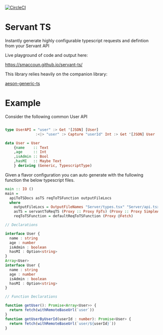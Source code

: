 [![CircleCI](https://circleci.com/gh/smaccoun/servant-ts.svg?style=svg)](https://circleci.com/gh/smaccoun/servant-ts)

# Servant TS
Instantly generate highly configurable typescript requests and defintion from your Servant API

Live playground of code and output here:

https://smaccoun.github.io/servant-ts/

This library relies heavily on the companion library:

[aeson-generic-ts]("https://github.com/smaccoun/aeson-generic-ts")

# Example

Consider the following common User API

```haskell

type UserAPI = "user" :> Get '[JSON] [User]
              :<|> "user" :> Capture "userId" Int :> Get '[JSON] User

data User = User
    {name    :: Text
    ,age     :: Int
    ,isAdmin :: Bool
    ,hasMI   :: Maybe Text
    } deriving (Generic, TypescriptType)

```

Given a flavor configuration you can auto generate with the fullowing function the below typescript files.

```haskell
main :: IO ()
main =
  apiToTSDocs asTS reqToTSFunction outputFileLocs
  where
    outputFileLocs = OutputFileNames "Server/types.tsx" "Server/api.tsx"
    asTS = servantToReqTS (Proxy :: Proxy FpTs) (Proxy :: Proxy SimpleAPI)
    reqToTSFunction = defaultReqToTSFunction (Proxy @Fetch)
```

```Typescript
// Declarations

interface User { 
  name : string
  age : number
  isAdmin : boolean
  hasMI : Option<string>
}
Array<User>
interface User { 
  name : string
  age : number
  isAdmin : boolean
  hasMI : Option<string>
}
```

```Typescript
// Function Declarations

function getUser(): Promise<Array<User>> {
  return fetch(withRemoteBaseUrl(`user`))
}
function getUserByUserId(userId : number): Promise<User> {
  return fetch(withRemoteBaseUrl(`user/${userId}`))
}
```
